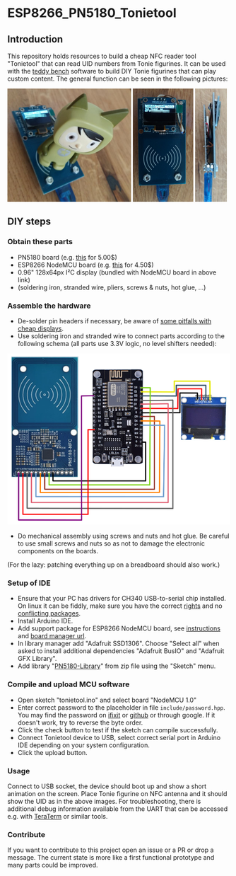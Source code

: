 # ESP8266_PN5180_Tonietool

## Introduction

This repository holds resources to build a cheap NFC reader tool "Tonietool" that can read UID numbers from Tonie figurines. It can be used with the [teddy bench](https://github.com/toniebox-reverse-engineering/teddy) software to build DIY Tonie figurines that can play custom content. The general function can be seen in the following pictures:

<img src="./doc/device.png" alt="device with figurine" height="256"/> <img src="./doc/close.png" alt="device close" height="256"/> <img src="./doc/wiring_photo.png" alt="photo of wiring" height="256"/>

## DIY steps

### Obtain these parts
* PN5180 board (e.g. [this](https://de.aliexpress.com/item/4001263492857.html) for 5.00$)
* ESP8266 NodeMCU board (e.g. [this](https://www.aliexpress.com/item/32554198757.html) for 4.50$)
* 0.96" 128x64px I²C display (bundled with NodeMCU board in above link)
* (soldering iron, stranded wire, pliers, screws & nuts, hot glue, ...)


### Assemble the hardware

* De-solder pin headers if necessary, be aware of [some pitfalls with cheap displays](https://www.youtube.com/watch?v=wx2SWfFeppc).
* Use soldering iron and stranded wire to connect parts according to the following schema (all parts use 3.3V logic, no level shifters needed):

<img src="./doc/wiring_schema.png" alt="schema of wiring" width="512"/>


* Do mechanical assembly using screws and nuts and hot glue. Be careful to use small screws and nuts so as not to damage the electronic components on the boards.

(For the lazy: patching everything up on a breadboard should also work.)

### Setup of IDE
* Ensure that your PC has drivers for CH340 USB-to-serial chip installed. On linux it can be fiddly, make sure you have the correct [rights](https://support.arduino.cc/hc/en-us/articles/360016495679-Fix-port-access-on-Linux) and no [conflicting packages](https://stackoverflow.com/questions/70123431/why-would-ch341-uart-is-disconnected-from-ttyusb).
* Install Arduino IDE.
* Add support package for ESP8266 NodeMCU board, see [instructions](https://blog.opendatalab.de/codeforbuga/2016/07/02/arduino-ide-mit-nodemcu-esp8266) and [board manager url](http://arduino.esp8266.com/stable/package_esp8266com_index.json).
* In library manager add "Adafruit SSD1306". Choose "Select all" when asked to install additional dependencies "Adafruit BusIO" and "Adafruit GFX Library".
* Add library "[PN5180-Library](https://github.com/ATrappmann/PN5180-Library/)" from zip file using the "Sketch" menu.

### Compile and upload MCU software
* Open sketch "tonietool.ino" and select board "NodeMCU 1.0"
* Enter correct password to the placeholder in file `include/password.hpp`. You may find the password on [ifixit](https://de.ifixit.com/Antworten/Ansehen/513422/nfc+Chips+f%C3%BCr+tonies+kaufen?permalink=answer-617274#answer617274) or [github](https://github.com/toniebox-reverse-engineering/teddy/issues/19) or through google. If it doesn't work, try to reverse the byte order.
* Click the check button to test if the sketch can compile successfully.
* Connect Tonietool device to USB, select correct serial port in Arduino IDE depending on your system configuration.
* Click the upload button.

### Usage

Connect to USB socket, the device should boot up and show a short animation on the screen. Place Tonie figurine on NFC antenna and it should show the UID as in the above images. For troubleshooting, there is additional debug information available from the UART that can be accessed e.g. with [TeraTerm](https://ttssh2.osdn.jp) or similar tools.

### Contribute

If you want to contribute to this project open an issue or a PR or drop a message. The current state is more like a first functional prototype and many parts could be improved.
